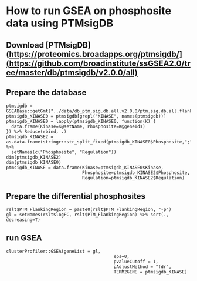 # How to run GSEA on phosphosite data using PTMsigDB



## Download [PTMsigDB](https://proteomics.broadapps.org/ptmsigdb/](https://github.com/broadinstitute/ssGSEA2.0/tree/master/db/ptmsigdb/v2.0.0/all)



## Prepare the database

```
ptmsigdb = GSEABase::getGmt("../data/db_ptm.sig.db.all.v2.0.0/ptm.sig.db.all.flanking.human.v2.0.0.gmt")
ptmsigdb_KINASE0 = ptmsigdb[grepl("KINASE", names(ptmsigdb))]
ptmsigdb_KINASE0 = lapply(ptmsigdb_KINASE0, function(K) {
  data.frame(Kinase=K@setName, Phosphosite=K@geneIds)
}) %>% Reduce(rbind, .)
ptmsigdb_KINASE2 = as.data.frame(stringr::str_split_fixed(ptmsigdb_KINASE0$Phosphosite,";",2)) %>%
  setNames(c("Phosphosite", "Regulation"))
dim(ptmsigdb_KINASE2)
dim(ptmsigdb_KINASE0)
ptmsigdb_KINASE = data.frame(Kinase=ptmsigdb_KINASE0$Kinase,
                             Phosphosite=ptmsigdb_KINASE2$Phosphosite,
                             Regulation=ptmsigdb_KINASE2$Regulation)
```


## Prepare the differential phosphosites

```
rslt$PTM_FlankingRegion = paste0(rslt$PTM_FlankingRegion, "-p")
gl = setNames(rslt$logFC, rslt$PTM_FlankingRegion) %>% sort(., decreasing=T)
```



## run GSEA

```
clusterProfiler::GSEA(geneList = gl,
                                         eps=0, 
                                         pvalueCutoff = 1,
                                         pAdjustMethod = "fdr",
                                         TERM2GENE = ptmsigdb_KINASE)
```

